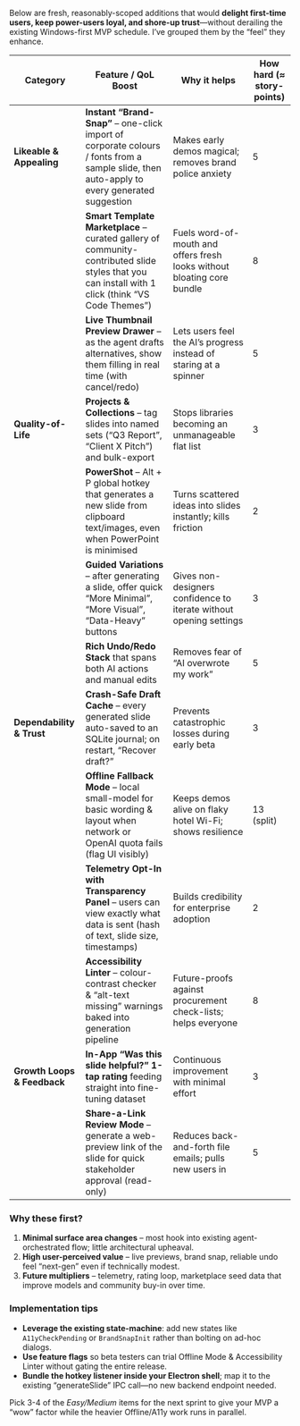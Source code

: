 Below are fresh, reasonably-scoped additions that would **delight first-time users, keep power-users loyal, and shore-up trust**—without derailing the existing Windows-first MVP schedule.  I’ve grouped them by the “feel” they enhance.

| Category                    | Feature / QoL Boost                                                                                                                               | Why it helps                                                            | How hard (≈ story-points) |
| --------------------------- | ------------------------------------------------------------------------------------------------------------------------------------------------- | ----------------------------------------------------------------------- | ------------------------- |
| **Likeable & Appealing**    | **Instant “Brand-Snap”** – one-click import of corporate colours / fonts from a sample slide, then auto-apply to every generated suggestion       | Makes early demos magical; removes brand police anxiety                 | 5                         |
|                             | **Smart Template Marketplace** – curated gallery of community-contributed slide styles that you can install with 1 click (think “VS Code Themes”) | Fuels word-of-mouth and offers fresh looks without bloating core bundle | 8                         |
|                             | **Live Thumbnail Preview Drawer** – as the agent drafts alternatives, show them filling in real time (with cancel/redo)                           | Lets users feel the AI’s progress instead of staring at a spinner       | 5                         |
| **Quality-of-Life**         | **Projects & Collections** – tag slides into named sets (“Q3 Report”, “Client X Pitch”) and bulk-export                                           | Stops libraries becoming an unmanageable flat list                      | 3                         |
|                             | **PowerShot** – Alt + P global hotkey that generates a new slide from clipboard text/images, even when PowerPoint is minimised                    | Turns scattered ideas into slides instantly; kills friction             | 2                         |
|                             | **Guided Variations** – after generating a slide, offer quick “More Minimal”, “More Visual”, “Data-Heavy” buttons                                 | Gives non-designers confidence to iterate without opening settings      | 3                         |
|                             | **Rich Undo/Redo Stack** that spans both AI actions and manual edits                                                                              | Removes fear of “AI overwrote my work”                                  | 5                         |
| **Dependability & Trust**   | **Crash-Safe Draft Cache** – every generated slide auto-saved to an SQLite journal; on restart, “Recover draft?”                                  | Prevents catastrophic losses during early beta                          | 3                         |
|                             | **Offline Fallback Mode** – local small-model for basic wording & layout when network or OpenAI quota fails (flag UI visibly)                     | Keeps demos alive on flaky hotel Wi-Fi; shows resilience                | 13 (split)                |
|                             | **Telemetry Opt-In with Transparency Panel** – users can view exactly what data is sent (hash of text, slide size, timestamps)                    | Builds credibility for enterprise adoption                              | 2                         |
|                             | **Accessibility Linter** – colour-contrast checker & “alt-text missing” warnings baked into generation pipeline                                   | Future-proofs against procurement check-lists; helps everyone           | 8                         |
| **Growth Loops & Feedback** | **In-App “Was this slide helpful?” 1-tap rating** feeding straight into fine-tuning dataset                                                       | Continuous improvement with minimal effort                              | 3                         |
|                             | **Share-a-Link Review Mode** – generate a web-preview link of the slide for quick stakeholder approval (read-only)                                | Reduces back-and-forth file emails; pulls new users in                  | 5                         |

### Why these first?

1. **Minimal surface area changes** – most hook into existing agent-orchestrated flow; little architectural upheaval.
2. **High user-perceived value** – live previews, brand snap, reliable undo feel “next-gen” even if technically modest.
3. **Future multipliers** – telemetry, rating loop, marketplace seed data that improve models and community buy-in over time.

### Implementation tips

* **Leverage the existing state-machine**: add new states like `A11yCheckPending` or `BrandSnapInit` rather than bolting on ad-hoc dialogs.
* **Use feature flags** so beta testers can trial Offline Mode & Accessibility Linter without gating the entire release.
* **Bundle the hotkey listener inside your Electron shell**; map it to the existing “generateSlide” IPC call—no new backend endpoint needed.

Pick 3-4 of the *Easy/Medium* items for the next sprint to give your MVP a “wow” factor while the heavier Offline/A11y work runs in parallel.
